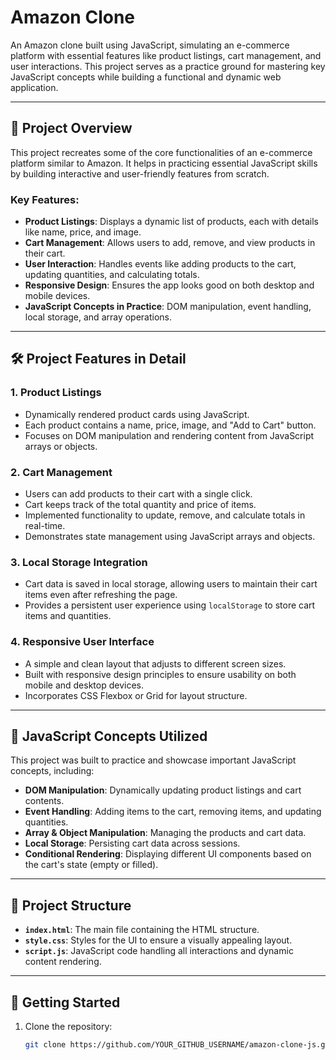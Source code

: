 # Amazon Clone

An Amazon clone built using JavaScript, simulating an e-commerce platform with essential features like product listings, cart management, and user interactions. This project serves as a practice ground for mastering key JavaScript concepts while building a functional and dynamic web application.

---

## 🚀 **Project Overview**

This project recreates some of the core functionalities of an e-commerce platform similar to Amazon. It helps in practicing essential JavaScript skills by building interactive and user-friendly features from scratch.

### Key Features:
- **Product Listings**: Displays a dynamic list of products, each with details like name, price, and image.
- **Cart Management**: Allows users to add, remove, and view products in their cart.
- **User Interaction**: Handles events like adding products to the cart, updating quantities, and calculating totals.
- **Responsive Design**: Ensures the app looks good on both desktop and mobile devices.
- **JavaScript Concepts in Practice**: DOM manipulation, event handling, local storage, and array operations.

---

## 🛠️ **Project Features in Detail**

### 1. **Product Listings**
- Dynamically rendered product cards using JavaScript.
- Each product contains a name, price, image, and "Add to Cart" button.
- Focuses on DOM manipulation and rendering content from JavaScript arrays or objects.

### 2. **Cart Management**
- Users can add products to their cart with a single click.
- Cart keeps track of the total quantity and price of items.
- Implemented functionality to update, remove, and calculate totals in real-time.
- Demonstrates state management using JavaScript arrays and objects.

### 3. **Local Storage Integration**
- Cart data is saved in local storage, allowing users to maintain their cart items even after refreshing the page.
- Provides a persistent user experience using `localStorage` to store cart items and quantities.

### 4. **Responsive User Interface**
- A simple and clean layout that adjusts to different screen sizes.
- Built with responsive design principles to ensure usability on both mobile and desktop devices.
- Incorporates CSS Flexbox or Grid for layout structure.

---

## 🧠 **JavaScript Concepts Utilized**

This project was built to practice and showcase important JavaScript concepts, including:
- **DOM Manipulation**: Dynamically updating product listings and cart contents.
- **Event Handling**: Adding items to the cart, removing items, and updating quantities.
- **Array & Object Manipulation**: Managing the products and cart data.
- **Local Storage**: Persisting cart data across sessions.
- **Conditional Rendering**: Displaying different UI components based on the cart's state (empty or filled).

---

## 📂 **Project Structure**

- **`index.html`**: The main file containing the HTML structure.
- **`style.css`**: Styles for the UI to ensure a visually appealing layout.
- **`script.js`**: JavaScript code handling all interactions and dynamic content rendering.

---

## 🚀 **Getting Started**

1. Clone the repository:
   ```bash
   git clone https://github.com/YOUR_GITHUB_USERNAME/amazon-clone-js.git
